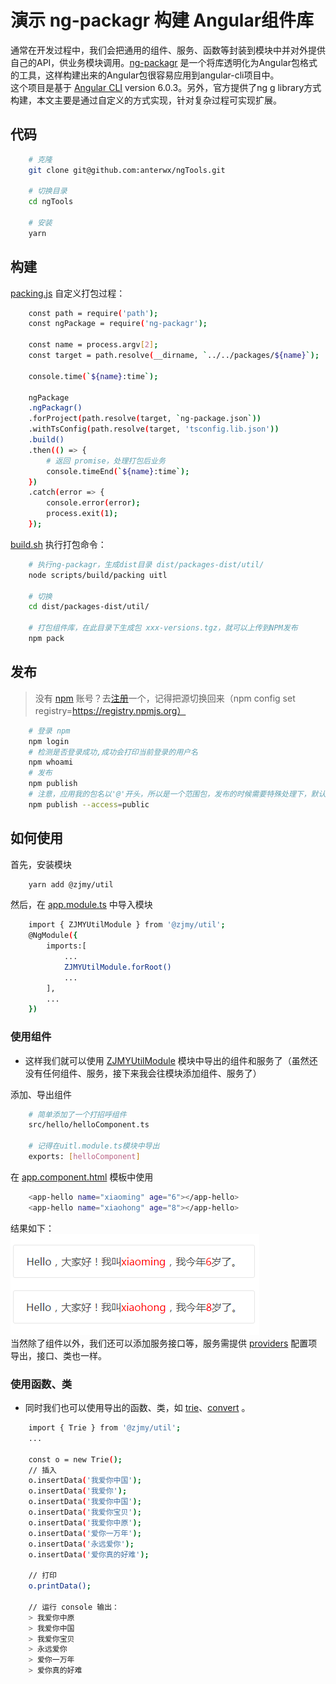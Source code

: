 # 演示 ng-packagr 构建 Angular组件库
 通常在开发过程中，我们会把通用的组件、服务、函数等封装到模块中并对外提供自己的API，供业务模块调用。[ng-packagr](https://www.npmjs.com/package/ng-packagr) 是一个将库透明化为Angular包格式的工具，这样构建出来的Angular包很容易应用到angular-cli项目中。<br>
这个项目是基于 [Angular CLI](https://github.com/angular/angular-cli) version 6.0.3。另外，官方提供了ng g library方式构建，本文主要是通过自定义的方式实现，针对复杂过程可实现扩展。

## 代码
```bash
    # 克隆
    git clone git@github.com:anterwx/ngTools.git

    # 切换目录
    cd ngTools

    # 安装
    yarn
```
## 构建
[packing.js](https://github.com/anterwx/ngTools/blob/master/scripts/build/packing.js) 自定义打包过程：
```bash
    const path = require('path');
    const ngPackage = require('ng-packagr');

    const name = process.argv[2];
    const target = path.resolve(__dirname, `../../packages/${name}`);

    console.time(`${name}:time`);

    ngPackage
    .ngPackagr()
    .forProject(path.resolve(target, `ng-package.json`))
    .withTsConfig(path.resolve(target, 'tsconfig.lib.json'))
    .build()
    .then(() => {
        # 返回 promise，处理打包后业务
        console.timeEnd(`${name}:time`);
    })
    .catch(error => {
        console.error(error);
        process.exit(1);
    });
```
[build.sh](https://github.com/anterwx/ngTools/blob/master/build.sh) 执行打包命令：
```bash
    # 执行ng-packagr，生成dist目录 dist/packages-dist/util/
    node scripts/build/packing uitl

    # 切换
    cd dist/packages-dist/util/

    # 打包组件库，在此目录下生成包 xxx-versions.tgz，就可以上传到NPM发布
    npm pack
```
## 发布
> 没有 [npm](https://www.npmjs.com/) 账号？去[注册](https://www.npmjs.com/signup)一个，记得把源切换回来（npm config set registry=https://registry.npmjs.org）
```bash
    # 登录 npm
    npm login
    # 检测是否登录成功,成功会打印当前登录的用户名
    npm whoami
    # 发布
    npm publish
    # 注意，应用我的包名以'@'开头，所以是一个范围包，发布的时候需要特殊处理下，默认情况下NPM会你注册名或者加入的组织为一个scope范围，所以包名是@zjmy/util的话，注册名就应该是zjmy，才能顺利发布到NPM上
    npm publish --access=public

```

## 如何使用
首先，安装模块
```bash
    yarn add @zjmy/util
```
然后，在 [app.module.ts](https://github.com/anterwx/ngTools/blob/master/src/app/app.module.ts) 中导入模块
```bash
    import { ZJMYUtilModule } from '@zjmy/util';
    @NgModule({
        imports:[
            ...
            ZJMYUtilModule.forRoot()
            ...
        ],
        ...
    })
```
### 使用组件
+ 这样我们就可以使用 [ZJMYUtilModule](https://github.com/anterwx/ngTools/blob/master/packages/util/util.module.ts) 模块中导出的组件和服务了（虽然还没有任何组件、服务，接下来我会往模块添加组件、服务了）

添加、导出组件
```bash
    # 简单添加了一个打招呼组件
    src/hello/helloComponent.ts

    # 记得在uitl.module.ts模块中导出
    exports: [helloComponent]
```
在 [app.component.html](https://github.com/anterwx/ngTools/blob/master/src/app/app.component.html) 模板中使用
```bash
    <app-hello name="xiaoming" age="6"></app-hello>
    <app-hello name="xiaohong" age="8"></app-hello>
```
结果如下：<br>
![app-hello](/src/assets/img/hello.png)
<br>
当然除了组件以外，我们还可以添加服务接口等，服务需提供 [providers]() 配置项导出，接口、类也一样。
<br>
### 使用函数、类
+ 同时我们也可以使用导出的函数、类，如 [trie](https://github.com/anterwx/ngTools/tree/master/packages/util/src/trie)、[convert](https://github.com/anterwx/ngTools/tree/master/packages/util/src/convert) 。
```bash
    import { Trie } from '@zjmy/util';
    ...

    const o = new Trie();
    // 插入
    o.insertData('我爱你中国');
    o.insertData('我爱你');
    o.insertData('我爱你中国');
    o.insertData('我爱你宝贝');
    o.insertData('我爱你中原');
    o.insertData('爱你一万年');
    o.insertData('永远爱你');
    o.insertData('爱你真的好难');

    // 打印
    o.printData();

    // 运行 console 输出：
    > 我爱你中原
    > 我爱你中国
    > 我爱你宝贝
    > 永远爱你
    > 爱你一万年
    > 爱你真的好难
```
